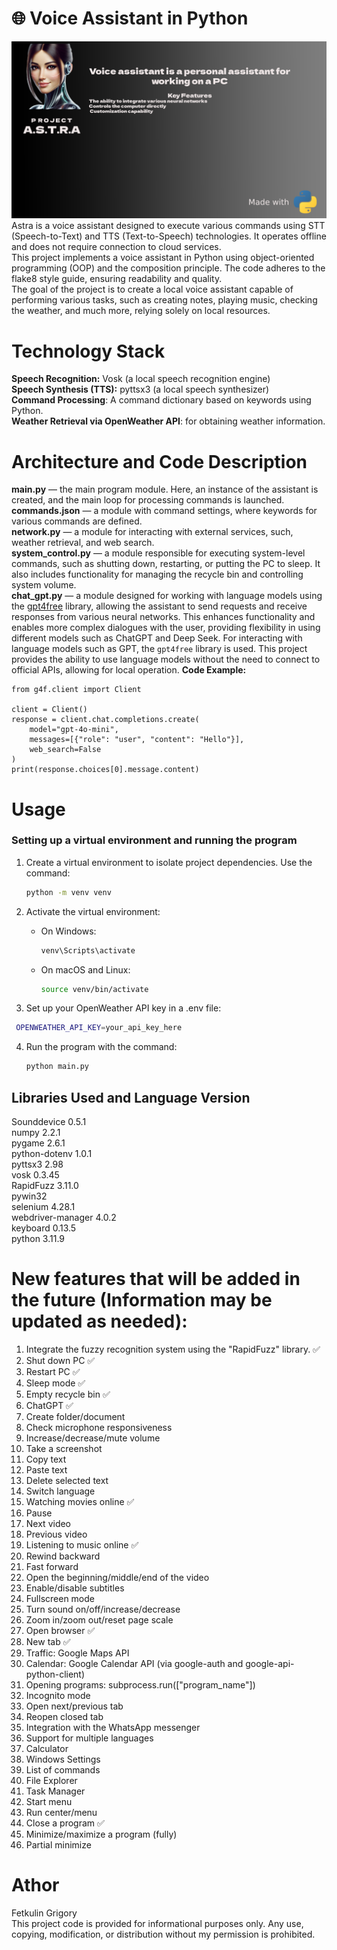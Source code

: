 # 🌐 Voice Assistant in Python
![](img/Banner.png)
Astra is a voice assistant designed to execute various commands using STT (Speech-to-Text) and TTS (Text-to-Speech) technologies. It operates offline and does not require connection to cloud services.<br />
This project implements a voice assistant in Python using object-oriented programming (OOP) and the composition principle. The code adheres to the flake8 style guide, ensuring readability and quality.<br />
The goal of the project is to create a local voice assistant capable of performing various tasks, such as creating notes, playing music, checking the weather, and much more, relying solely on local resources.<br />
# Technology Stack
**Speech Recognition:**  Vosk (a local speech recognition engine)<br />
**Speech Synthesis (TTS):** pyttsx3 (a local speech synthesizer)<br />
**Command Processing**: A command dictionary based on keywords using Python. <br />
**Weather Retrieval via OpenWeather API**: for obtaining weather information.<br /> 

# Architecture and Code Description
**main.py** — the main program module. Here, an instance of the assistant is created, and the main loop for processing commands is launched.<br />
**commands.json** — a module with command settings, where keywords for various commands are defined.<br />
**network.py** — a module for interacting with external services, such, weather retrieval, and web search.<br />
**system_control.py** —  a module responsible for executing system-level commands, such as shutting down, restarting, or putting the PC to sleep. It also includes functionality for managing the recycle bin and controlling system volume.<br />
**chat_gpt.py** —   a module designed for working with language models using the  [gpt4free](https://github.com/xtekky/gpt4free) library, allowing the assistant to send requests and receive responses from various neural networks. This enhances functionality and enables more complex dialogues with the user, providing flexibility in using different models such as ChatGPT and Deep Seek. For interacting with language models such as GPT, the `gpt4free` library is used. This project provides the ability to use language models without the need to connect to official APIs, allowing for local operation.
**Code Example:**
```
from g4f.client import Client

client = Client()
response = client.chat.completions.create(
    model="gpt-4o-mini",
    messages=[{"role": "user", "content": "Hello"}],
    web_search=False
)
print(response.choices[0].message.content)
```
# Usage
### Setting up a virtual environment and running the program

1. Create a virtual environment to isolate project dependencies.
   Use the command:
   ```bash
   python -m venv venv
   ```

2. Activate the virtual environment:
   - On Windows:
     ```bash
     venv\Scripts\activate
     ```
   - On macOS and Linux:
     ```bash
     source venv/bin/activate
     ```
3. Set up your OpenWeather API key in a .env file:
  ```bash
   OPENWEATHER_API_KEY=your_api_key_here
```


4. Run the program with the command:
   ```bash
   python main.py
   ```

## Libraries Used and Language Version
Sounddevice 0.5.1<br />
numpy 2.2.1  <br />
pygame 2.6.1 <br />
python-dotenv 1.0.1 <br />
pyttsx3 2.98  <br />
vosk 0.3.45  <br />
RapidFuzz 3.11.0 <br />
pywin32 <br />
selenium 4.28.1 <br />
webdriver-manager 4.0.2 <br />
keyboard 0.13.5 <br />
python 3.11.9  <br />

# New features that will be added in the future (Information may be updated as needed):
1. Integrate the fuzzy recognition system using the "RapidFuzz" library.  ✅
2. Shut down PC  ✅
3. Restart PC ✅ 
4. Sleep mode  ✅
5. Empty recycle bin ✅
6. ChatGPT ✅
7. Create folder/document
8. Check microphone responsiveness  
9. Increase/decrease/mute volume  
10. Take a screenshot
11. Copy text
12. Paste text
13. Delete selected text
14. Switch language
15. Watching movies online ✅
16. Pause
17. Next video
18. Previous video
19. Listening to music online ✅
20. Rewind backward
21. Fast forward
22. Open the beginning/middle/end of the video
23. Enable/disable subtitles
24. Fullscreen mode
25. Turn sound on/off/increase/decrease
26. Zoom in/zoom out/reset page scale
27. Open browser ✅
28. New tab ✅
29. Traffic: Google Maps API
30. Calendar: Google Calendar API (via google-auth and google-api-python-client)
31. Opening programs: subprocess.run(["program_name"])
32. Incognito mode
33. Open next/previous tab
34. Reopen closed tab
35. Integration with the WhatsApp messenger  
36. Support for multiple languages
37. Calculator
38. Windows Settings
39. List of commands
40. File Explorer
41. Task Manager
42. Start menu
43. Run center/menu
44. Close a program ✅
45. Minimize/maximize a program (fully)
46. Partial minimize

# Athor
Fetkulin Grigory <br />
This project code is provided for informational purposes only. Any use, copying, modification, or distribution without my permission is prohibited. <br />
